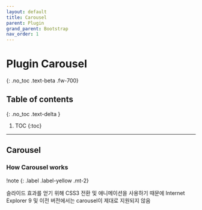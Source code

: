```yaml
---
layout: default
title: Carousel
parent: Plugin
grand_parent: Bootstrap
nav_order: 1
---
```


# Plugin Carousel
{: .no_toc .text-beta .fw-700}

## Table of contents
{: .no_toc .text-delta }

1. TOC
{:toc}

---

## Carousel

### How Carousel works

!note
{: .label .label-yellow .mt-2}
<div class="code-example" markdown="1">
슬라이드 효과를 얻기 위해 CSS3 전환 및 애니메이션을 사용하기 때문에 Internet Explorer 9 및 이전 버전에서는 carousel이 제대로 지원되지 않음
</div>